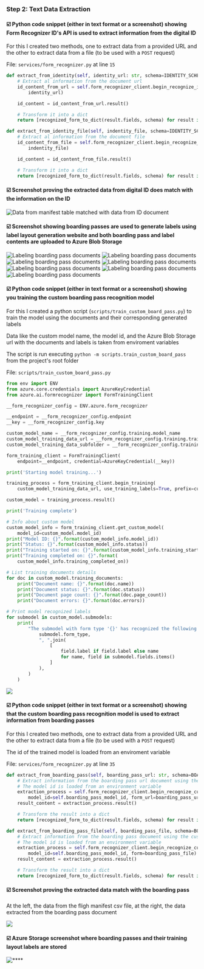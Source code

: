 ### Step 2: Text Data Extraction

#### :ballot_box_with_check: Python code snippet (either in text format or a screenshot) showing Form Recognizer ID's API is used to extract information from the digital ID
For this I created two methods, one to extract data from a provided URL and the other to extract data from a file (to be used with a `POST` request)

File: `services/form_recognizer.py` at line `15`

```python
def extract_from_identity(self, identity_url: str, schema=IDENTITY_SCHEMA) -> list:
    # Extract al information from the document url
    id_content_from_url = self.form_recognizer_client.begin_recognize_identity_documents_from_url(
        identity_url)

    id_content = id_content_from_url.result()

    # Transform it into a dict
    return [recognized_form_to_dict(result.fields, schema) for result in id_content]

def extract_from_identity_file(self, indentity_file, schema=IDENTITY_SCHEMA) -> list:
    # Extract al information from the document file
    id_content_from_file = self.form_recognizer_client.begin_recognize_identity_documents(
        indentity_file)

    id_content = id_content_from_file.result()

    # Transform it into a dict
    return [recognized_form_to_dict(result.fields, schema) for result in id_content]
```

#### :ballot_box_with_check: Screenshot proving the extracted data from digital ID does match with the information on the ID

![](digital_id_match.png "Data from manifest table matched with data from ID document")


#### :ballot_box_with_check: Screenshot showing boarding passes are used to generate labels using label layout generation website and both boarding pass and label contents are uploaded to Azure Blob Storage

![](boarding_pass_labeling_1.png "Labeling boarding pass documents")
![](boarding_pass_labeling_2.png "Labeling boarding pass documents")
![](boarding_pass_labeling_3.png "Labeling boarding pass documents")
![](boarding_pass_labeling_4.png "Labeling boarding pass documents")
![](boarding_pass_labeling_5.png "Labeling boarding pass documents")
![](boarding_pass_labeling_6.png "Labeling boarding pass documents")
![](boarding_pass_labeling_7.png "Labeling boarding pass documents")

#### :ballot_box_with_check: Python code snippet (either in text format or a screenshot) showing you training the custom boarding pass recognition model
For this I created a python script (`scripts/train_custom_board_pass.py`) to train the model using the documents and their corresponding generated labels

Data like the custom model name, the model id, and the Azure Blob Storage url with the documents and labels is taken from enviroment variables

The script is run executing `python -m scripts.train_custom_board_pass` from the project's root folder

File: `scripts/train_custom_board_pass.py`

```python
from env import ENV
from azure.core.credentials import AzureKeyCredential
from azure.ai.formrecognizer import FormTrainingClient

__form_recognizer_config = ENV.azure.form_recognizer

__endpoint = __form_recognizer_config.endpoint
__key = __form_recognizer_config.key

custom_model_name = __form_recognizer_config.training.model_name
custom_model_training_data_url = __form_recognizer_config.training.training_data.url
custom_model_training_data_subfolder = __form_recognizer_config.training.training_data.subfolder

form_training_client = FormTrainingClient(
    endpoint=__endpoint, credential=AzureKeyCredential(__key))

print('Starting model training...')

training_process = form_training_client.begin_training(
    custom_model_training_data_url, use_training_labels=True, prefix=custom_model_training_data_subfolder, model_name=custom_model_name)

custom_model = training_process.result()

print('Training complete')

# Info about custom model
custom_model_info = form_training_client.get_custom_model(
    model_id=custom_model.model_id)
print("Model ID: {}".format(custom_model_info.model_id))
print("Status: {}".format(custom_model_info.status))
print("Training started on: {}".format(custom_model_info.training_started_on))
print("Training completed on: {}".format(
    custom_model_info.training_completed_on))

# List training documents details
for doc in custom_model.training_documents:
    print("Document name: {}".format(doc.name))
    print("Document status: {}".format(doc.status))
    print("Document page count: {}".format(doc.page_count))
    print("Document errors: {}".format(doc.errors))

# Print model recognized labels
for submodel in custom_model.submodels:
    print(
        "The submodel with form type '{}' has recognized the following fields: {}".format(
            submodel.form_type,
            ", ".join(
                [
                    field.label if field.label else name
                    for name, field in submodel.fields.items()
                ]
            ),
        )
    )
```

![](boarding_pass_training_script.png "")

#### :ballot_box_with_check: Python code snippet (either in text format or a screenshot) showing that the custom boarding pass recognition model is used to extract information from boarding passes
For this I created two methods, one to extract data from a provided URL and the other to extract data from a file (to be used with a `POST` request)

The id of the trained model is loaded from an enviroment variable

File: `services/form_recognizer.py` at line `35`

```python
def extract_from_boarding_pass(self, boarding_pass_url: str, schema=BOARDING_PASS_SCHEMA) -> list:
    # Extract information from the boarding pass url document using the custom model already trained
    # The model id is loaded from an environment variable
    extraction_process = self.form_recognizer_client.begin_recognize_custom_forms_from_url(
        model_id=self.boarding_pass_model_id, form_url=boarding_pass_url)
    result_content = extraction_process.result()

    # Transform the result into a dict
    return [recognized_form_to_dict(result.fields, schema) for result in result_content]

def extract_from_boarding_pass_file(self, boarding_pass_file, schema=BOARDING_PASS_SCHEMA) -> list:
    # Extract information from the boarding pass document using the custom model already trained
    # The model id is loaded from an environment variable
    extraction_process = self.form_recognizer_client.begin_recognize_custom_forms(
        model_id=self.boarding_pass_model_id, form=boarding_pass_file)
    result_content = extraction_process.result()

    # Transform the result into a dict
    return [recognized_form_to_dict(result.fields, schema) for result in result_content]
```

#### :ballot_box_with_check: Screenshot proving the extracted data match with the boarding pass
At the left, the data from the fligh manifest csv file, at the right, the data extracted from the boarding pass document

![](boarding_pass_match.png "")

#### :ballot_box_with_check: Azure Storage screenshot where boarding passes and their training layout labels are stored

![](azure_documents_and_labels.png "****")